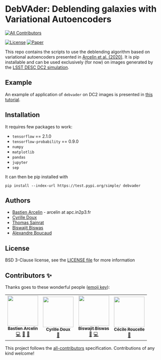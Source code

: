 # DebVAder: Deblending galaxies with Variational Autoencoders
<!-- ALL-CONTRIBUTORS-BADGE:START - Do not remove or modify this section -->
[![All Contributors](https://img.shields.io/badge/all_contributors-4-orange.svg?style=flat-square)](#contributors-)
<!-- ALL-CONTRIBUTORS-BADGE:END -->

[![License][license-badge]][license-web]
[![Paper][arxiv-badge]][arxiv-paper]

[license-badge]: https://img.shields.io/badge/license-BSD-blue.svg?style=flat
[license-web]: https://choosealicense.com/licenses/bsd-3-clause/
[arxiv-paper]: https://arxiv.org/abs/2005.12039
[arxiv-badge]: https://img.shields.io/badge/arXiv-2005.12039-brightgreen.svg?style=flat
[dc2-paper]: https://arxiv.org/abs/2010.05926


This repo contains the scripts to use the deblending algorithm based on variational autoencoders presented in [Arcelin et al. (2020)][arxiv-paper]. It is pip installable and can be used exclusively (for now) on images generated by the [LSST DESC DC2 simulation][dc2-paper].

## Example

An example of application of `debvader` on DC2 images is presented in [this tutorial](notebooks/deblending_dc2_images.ipynb).

## Installation

It requires few packages to work:
- `tensorflow` == 2.1.0
- `tensorflow-probability` == 0.9.0
- `numpy`
- `matplotlib`
- `pandas`
- `jupyter`
- `sep`

It can then be pip installed with
``` 
pip install --index-url https://test.pypi.org/simple/ debvader 
```

## Authors

- [Bastien Arcelin](https://github.com/BastienArcelin) - arcelin at apc.in2p3.fr
- [Cyrille Doux](https://github.com/xuod)
- [Thomas Sainrat](https://github.com/thuiop)
- [Biswajit Biswas](https://github.com/b-biswas)
- [Alexandre Boucaud](https://github.com/aboucaud)

## License

BSD 3-Clause license, see the [LICENSE file](LICENSE) for more information

## Contributors ✨

Thanks goes to these wonderful people ([emoji key](https://allcontributors.org/docs/en/emoji-key)):

<!-- ALL-CONTRIBUTORS-LIST:START - Do not remove or modify this section -->
<!-- prettier-ignore-start -->
<!-- markdownlint-disable -->
<table>
  <tr>
    <td align="center"><a href="https://github.com/BastienArcelin"><img src="https://avatars.githubusercontent.com/u/43615932?v=4?s=100" width="100px;" alt=""/><br /><sub><b>Bastien Arcelin</b></sub></a><br /><a href="https://github.com/BastienArcelin/debvader/commits?author=BastienArcelin" title="Code">💻</a> <a href="#projectManagement-BastienArcelin" title="Project Management">📆</a> <a href="#ideas-BastienArcelin" title="Ideas, Planning, & Feedback">🤔</a></td>
    <td align="center"><a href="http://xuod.github.io"><img src="https://avatars.githubusercontent.com/u/9870063?v=4?s=100" width="100px;" alt=""/><br /><sub><b>Cyrille Doux</b></sub></a><br /><a href="#ideas-xuod" title="Ideas, Planning, & Feedback">🤔</a></td>
    <td align="center"><a href="https://github.com/b-biswas"><img src="https://avatars.githubusercontent.com/u/44917825?v=4?s=100" width="100px;" alt=""/><br /><sub><b>Biswajit Biswas</b></sub></a><br /><a href="#ideas-b-biswas" title="Ideas, Planning, & Feedback">🤔</a> <a href="https://github.com/BastienArcelin/debvader/commits?author=b-biswas" title="Code">💻</a></td>
    <td align="center"><a href="https://github.com/roucelle"><img src="https://avatars.githubusercontent.com/u/17788009?v=4?s=100" width="100px;" alt=""/><br /><sub><b>Cécile Roucelle</b></sub></a><br /><a href="#ideas-roucelle" title="Ideas, Planning, & Feedback">🤔</a></td>
  </tr>
</table>

<!-- markdownlint-restore -->
<!-- prettier-ignore-end -->

<!-- ALL-CONTRIBUTORS-LIST:END -->

This project follows the [all-contributors](https://github.com/all-contributors/all-contributors) specification. Contributions of any kind welcome!